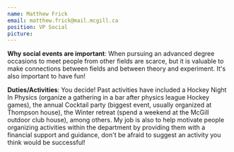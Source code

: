 ```yaml
---
name: Matthew Frick
email: matthew.frick@mail.mcgill.ca
position: VP Social
picture:
---
```


__Why social events are important__: When pursuing an advanced degree occasions to meet people from other fields are scarce, but it is valuable to make connections between fields and between theory and experiment. It's also important to have fun!

__Duties/Activities__: You decide! Past activities have included a Hockey Night In Physics (organize a gathering in a bar after physics league Hockey games), the annual Cocktail party (biggest event, usually organized at Thompson house), the Winter retreat (spend a weekend at the McGill outdoor club house), among others. My job is also to help motivate people organizing activities within the department by providing them with a financial support and guidance, don't be afraid to suggest an activity you think would be successful!